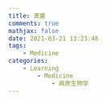 ```yaml
---
title: 真菌
comments: true
mathjax: false
date: 2021-03-21 13:23:48
tags:
    - Medicine
categories:
    - Learning
        - Medicine
            - 病原生物学
---
```

